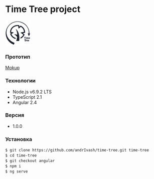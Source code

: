 # Time Tree project
![time tree](https://github.com/andrIvash/time-tree/raw/master/app/img/time-tree.png)

### Прототип
[Mokup](http://take.ms/EaygE)

### Технологии
 
 * Node.js v6.9.2 LTS
 * TypeScript 2.1
 * Angular 2.4
 
### Версия
 
 * 1.0.0

### Установка
 
 ```sh
 $ git clone https://github.com/andrIvash/time-tree.git time-tree
 $ cd time-tree
 $ git checkout angular 
 $ npm i 
 $ ng serve
 
 ```
